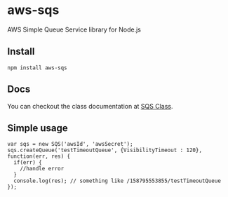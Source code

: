 aws-sqs
=======

AWS Simple Queue Service library for Node.js

## Install

    npm install aws-sqs

## Docs
You can checkout the class documentation at [SQS Class](http://onmodulus.github.com/aws-sqs/symbols/SQS.html).

## Simple usage

    var sqs = new SQS('awsId', 'awsSecret');
    sqs.createQueue('testTimeoutQueue', {VisibilityTimeout : 120}, function(err, res) {
      if(err) {
        //handle error
      }
      console.log(res); // something like /158795553855/testTimeoutQueue
    });